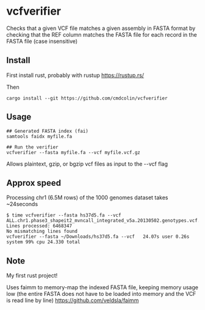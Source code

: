 # vcfverifier

Checks that a given VCF file matches a given assembly in FASTA format by
checking that the REF column matches the FASTA file for each record in the
FASTA file (case insensitive)

## Install

First install rust, probably with rustup https://rustup.rs/

Then

```
cargo install --git https://github.com/cmdcolin/vcfverifier
```

## Usage

```
## Generated FASTA index (fai)
samtools faidx myfile.fa

## Run the verifier
vcfverifier --fasta myfile.fa --vcf myfile.vcf.gz
```

Allows plaintext, gzip, or bgzip vcf files as input to the --vcf flag

## Approx speed

Processing chr1 (6.5M rows) of the 1000 genomes dataset takes ~24seconds

```
$ time vcfverifier --fasta hs37d5.fa --vcf ALL.chr1.phase3_shapeit2_mvncall_integrated_v5a.20130502.genotypes.vcf.gz
Lines processed: 6468347
No mismatching lines found
vcfverifier --fasta ~/Downloads/hs37d5.fa --vcf   24.07s user 0.26s system 99% cpu 24.330 total

```

## Note

My first rust project!

Uses faimm to memory-map the indexed FASTA file, keeping memory usage low (the
entire FASTA does not have to be loaded into memory and the VCF is read line by
line) https://github.com/veldsla/faimm
